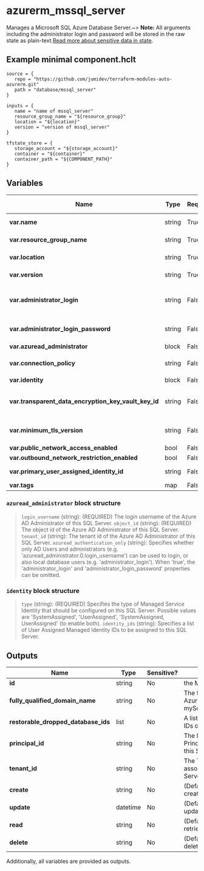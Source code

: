 # azurerm_mssql_server

Manages a Microsoft SQL Azure Database Server.~> **Note:** All arguments including the administrator login and password will be stored in the raw state as plain-text.[Read more about sensitive data in state](/docs/state/sensitive-data.html).

## Example minimal component.hclt

```hcl
source = {
   repo = "https://github.com/jumidev/terraform-modules-auto-azurerm.git" 
   path = "database/mssql_server" 
}

inputs = {
   name = "name of mssql_server" 
   resource_group_name = "${resource_group}" 
   location = "${location}" 
   version = "version of mssql_server" 
}

tfstate_store = {
   storage_account = "${storage_account}" 
   container = "${container}" 
   container_path = "${COMPONENT_PATH}" 
}

```

## Variables

| Name | Type | Required? |  Default  |  possible values |  Description |
| ---- | ---- | --------- |  ----------- | ----------- | ----------- |
| **var.name** | string | True | -  |  -  |  The name of the Microsoft SQL Server. This needs to be globally unique within Azure. Changing this forces a new resource to be created. | 
| **var.resource_group_name** | string | True | -  |  -  |  The name of the resource group in which to create the Microsoft SQL Server. Changing this forces a new resource to be created. | 
| **var.location** | string | True | -  |  -  |  Specifies the supported Azure location where the resource exists. Changing this forces a new resource to be created. | 
| **var.version** | string | True | -  |  -  |  The version for the new server. Valid values are: 2.0 (for v11 server) and 12.0 (for v12 server). Changing this forces a new resource to be created. | 
| **var.administrator_login** | string | False | -  |  -  |  The administrator login name for the new server. Required unless `azuread_authentication_only` in the `azuread_administrator` block is `true`. When omitted, Azure will generate a default username which cannot be subsequently changed. Changing this forces a new resource to be created. | 
| **var.administrator_login_password** | string | False | -  |  -  |  The password associated with the `administrator_login` user. Needs to comply with Azure's [Password Policy](https://msdn.microsoft.com/library/ms161959.aspx). Required unless `azuread_authentication_only` in the `azuread_administrator` block is `true`. | 
| **var.azuread_administrator** | block | False | -  |  -  |  An `azuread_administrator` block. | 
| **var.connection_policy** | string | False | `Default`  |  `Default`, `Proxy`, `Redirect`  |  The connection policy the server will use. Possible values are `Default`, `Proxy`, and `Redirect`. Defaults to `Default`. | 
| **var.identity** | block | False | -  |  -  |  An `identity` block. | 
| **var.transparent_data_encryption_key_vault_key_id** | string | False | -  |  -  |  The fully versioned `Key Vault` `Key` URL (e.g. `'https://<YourVaultName>.vault.azure.net/keys/<YourKeyName>/<YourKeyVersion>`) to be used as the `Customer Managed Key`(CMK/BYOK) for the `Transparent Data Encryption`(TDE) layer. | 
| **var.minimum_tls_version** | string | False | `1.2`  |  `1.0`, `1.1`, `1.2`, `Disabled`  |  The Minimum TLS Version for all SQL Database and SQL Data Warehouse databases associated with the server. Valid values are: `1.0`, `1.1` , `1.2` and `Disabled`. Defaults to `1.2`. | 
| **var.public_network_access_enabled** | bool | False | `True`  |  -  |  Whether public network access is allowed for this server. Defaults to `true`. | 
| **var.outbound_network_restriction_enabled** | bool | False | `False`  |  -  |  Whether outbound network traffic is restricted for this server. Defaults to `false`. | 
| **var.primary_user_assigned_identity_id** | string | False | -  |  -  |  Specifies the primary user managed identity id. Required if `type` is `UserAssigned` and should be combined with `identity_ids`. | 
| **var.tags** | map | False | -  |  -  |  A mapping of tags to assign to the resource. | 

### `azuread_administrator` block structure

> `login_username` (string): (REQUIRED) The login username of the Azure AD Administrator of this SQL Server.
> `object_id` (string): (REQUIRED) The object id of the Azure AD Administrator of this SQL Server.
> `tenant_id` (string): The tenant id of the Azure AD Administrator of this SQL Server.
> `azuread_authentication_only` (string): Specifies whether only AD Users and administrators (e.g. 'azuread_administrator.0.login_username') can be used to login, or also local database users (e.g. 'administrator_login'). When 'true', the 'administrator_login' and 'administrator_login_password' properties can be omitted.

### `identity` block structure

> `type` (string): (REQUIRED) Specifies the type of Managed Service Identity that should be configured on this SQL Server. Possible values are 'SystemAssigned', 'UserAssigned', 'SystemAssigned, UserAssigned' (to enable both).
> `identity_ids` (string): Specifies a list of User Assigned Managed Identity IDs to be assigned to this SQL Server.



## Outputs

| Name | Type | Sensitive? | Description |
| ---- | ---- | --------- | --------- |
| **id** | string | No  | the Microsoft SQL Server ID. | 
| **fully_qualified_domain_name** | string | No  | The fully qualified domain name of the Azure SQL Server (e.g. myServerName.database.windows.net) | 
| **restorable_dropped_database_ids** | list | No  | A list of dropped restorable database IDs on the server. | 
| **principal_id** | string | No  | The Principal ID for the Service Principal associated with the Identity of this SQL Server. | 
| **tenant_id** | string | No  | The Tenant ID for the Service Principal associated with the Identity of this SQL Server. | 
| **create** | string | No  | (Defaults to 60 minutes) Used when creating the Microsoft SQL Server. | 
| **update** | datetime | No  | (Defaults to 60 minutes) Used when updating the Microsoft SQL Server. | 
| **read** | string | No  | (Defaults to 5 minutes) Used when retrieving the Microsoft SQL Server. | 
| **delete** | string | No  | (Defaults to 60 minutes) Used when deleting the Microsoft SQL Server. | 

Additionally, all variables are provided as outputs.
